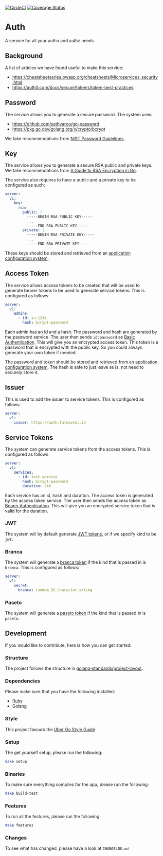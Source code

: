 [![CircleCI](https://circleci.com/gh/alexfalkowski/auth.svg?style=svg)](https://circleci.com/gh/alexfalkowski/auth)
[![Coverage Status](https://coveralls.io/repos/github/alexfalkowski/auth/badge.svg?branch=master)](https://coveralls.io/github/alexfalkowski/auth?branch=master)

# Auth

A service for all your authn and authz needs.

## Background

A list of articles we have found useful to make this service:
- https://cheatsheetseries.owasp.org/cheatsheets/Microservices_security.html
- https://auth0.com/docs/secure/tokens/token-best-practices

## Password

The service allows you to generate a secure password. The system uses:
- https://github.com/sethvargo/go-password
- https://pkg.go.dev/golang.org/x/crypto/bcrypt

We take recommendations from [NIST Password Guidelines](https://blog.netwrix.com/2022/11/14/nist-password-guidelines).

## Key

The service allows you to generate a secure RSA public and private keys. We take recommendations from [A Guide to RSA Encryption in Go](https://levelup.gitconnected.com/a-guide-to-rsa-encryption-in-go-1a18d827f35d).

The service also requires to have a public and a private key to be configured as such:

```yaml
server:
  v1:
    key:
      rsa:
        public: |
          -----BEGIN RSA PUBLIC KEY-----
          ...
          -----END RSA PUBLIC KEY-----
        private: |
          -----BEGIN RSA PRIVATE KEY-----
          ...
          -----END RSA PRIVATE KEY-----
```

These keys should be stored and retrieved from an [application configuration system](https://github.com/alexfalkowski/konfig).

## Access Token

The service allows access tokens to be created that will be used to generate bearer tokens to be used to generate service tokens. This is configured as follows:

```yaml
server:
  v1:
    admins:
      - id: su-1234
        hash: bcrypt-password
```

Each admin has an id and a hash. The password and hash are generated by the password service. The user then sends `id:password` as [Basic Authentication](https://swagger.io/docs/specification/authentication/basic-authentication/). This will give you an encrypted access token. This token is a password that is encrypted with the public key. So you could always generate your own token if needed.

The password and token should be stored and retrieved from an [application configuration system](https://github.com/alexfalkowski/konfig). The hash is safe to just leave as is, not need to securely store it.

## Issuer

This is used to add the issuer to service tokens. This is configured as follows:

```yaml
server:
  v1:
    issuer: https://auth.falkowski.io
```

## Service Tokens

The system can generate service tokens from the access tokens. This is configured as follows:

```yaml
server:
  v1:
    services:
      - id: test-service
        hash: bcrypt-password
        duration: 24h
```

Each service has an id, hash and duration. The access token is generated by the access token service. The user then sends the access token as [Bearer Authentication](https://swagger.io/docs/specification/authentication/bearer-authentication/). This will give you an encrypted service token that is valid for the duration.

### JWT

The system will by default generate [JWT tokens](https://jwt.io/), or if we specify kind to be `jwt`.

### Branca

The system will generate a [branca token](https://branca.io/) if the kind that is passed in is `branca`. This is configured as follows:

```yaml
server:
  v1:
    secret:
      branca: random_32_character_string
```

### Paseto

The system will generate a [paseto token](https://github.com/paseto-standard/paseto-spec) if the kind that is passed in is `paseto`.

## Development

If you would like to contribute, here is how you can get started.

### Structure

The project follows the structure in [golang-standards/project-layout](https://github.com/golang-standards/project-layout).

### Dependencies

Please make sure that you have the following installed:
- [Ruby](.ruby-version)
- Golang

### Style

This project favours the [Uber Go Style Guide](https://github.com/uber-go/guide/blob/master/style.md)

### Setup

The get yourself setup, please run the following:

```sh
make setup
```

### Binaries

To make sure everything compiles for the app, please run the following:

```sh
make build-test
```

### Features

To run all the features, please run the following:

```sh
make features
```

### Changes

To see what has changed, please have a look at `CHANGELOG.md`
